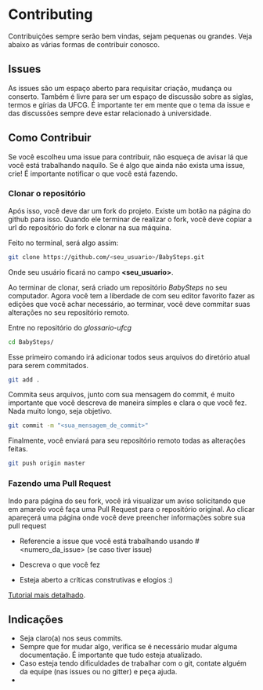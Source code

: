 # Contributing

Contribuições sempre serão bem vindas, sejam pequenas ou grandes. Veja abaixo as várias formas de contribuir conosco.

## Issues

As issues são um espaço aberto para requisitar criação, mudança ou conserto. Também é livre para ser um espaço de discussão sobre as siglas, termos 
e gírias da UFCG. É importante ter em mente que o tema da issue e das discussões sempre deve estar relacionado à universidade.


## Como Contribuir

Se você escolheu uma issue para contribuir, não esqueça de avisar lá que você está trabalhando naquilo. 
Se é algo que ainda não exista uma issue, crie! É importante notificar o que você está fazendo.

### Clonar o repositório

Após isso, você deve dar um fork do projeto. Existe um botão na página do github para isso. Quando ele terminar de realizar o fork, você deve copiar a url do 
repositório do fork e clonar na sua máquina. 

Feito no terminal, será algo assim:
```sh
git clone https://github.com/<seu_usuario>/BabySteps.git
```

Onde seu usuário ficará no campo **<seu_usuario>**.

Ao terminar de clonar, será criado um repositório *BabySteps* no seu computador. Agora você tem a liberdade de com seu editor favorito fazer as edições que você achar necessário, ao terminar, você deve commitar suas alterações no seu repositório remoto.

Entre no repositório do *glossario-ufcg*

```sh
cd BabySteps/
```

Esse primeiro comando irá adicionar todos seus arquivos do diretório atual para serem commitados.

```sh
git add . 
```

Commita seus arquivos, junto com sua mensagem do commit, é muito importante que você descreva de maneira simples e clara o que você fez. Nada muito longo, seja objetivo.

```sh
git commit -m "<sua_mensagem_de_commit>"
```

Finalmente, você enviará para seu repositório remoto todas as alterações feitas.

```sh
git push origin master
```

### Fazendo uma Pull Request

Indo para página do seu fork, você irá visualizar um aviso solicitando que em amarelo você faça uma Pull Request para o repositório original. Ao clicar apareçerá uma página onde você deve preencher informações sobre sua pull request

- Referencie a issue que você está trabalhando usando #<numero_da_issue> (se caso tiver issue)

- Descreva o que você fez

- Esteja aberto a críticas construtivas e elogios :)

[Tutorial mais detalhado](https://blog.da2k.com.br/2015/02/04/git-e-github-do-clone-ao-pull-request/).

## Indicações
- Seja claro(a) nos seus commits.
- Sempre que for mudar algo, verifica se é necessário mudar alguma documentação. É importante que tudo esteja atualizado.
- Caso esteja tendo dificuldades de trabalhar com o git, contate alguém da equipe (nas issues ou no gitter) e peça ajuda.
- 
